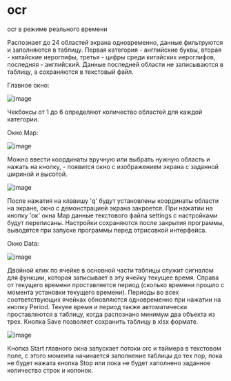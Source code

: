 # ocr
ocr в режиме реального времени

Распознает до 24 областей экрана одновременно, данные фильтруются и заполняются в таблицу. Первая категория - английские буквы, вторая - китайские иероглифы, третья - цифры среди китайских иероглифов, последняя - английский. Данные последней области не записываются в таблицу, а сохраняются в текстовый файл. 

Главное окно:

![image](https://user-images.githubusercontent.com/73564203/117894083-4243b600-b2c4-11eb-8080-df2e9ae45ae3.png)

Чекбоксы от 1 до 6 определяют количество областей для каждой категории. 

Окно Map:

![image](https://user-images.githubusercontent.com/73564203/117894241-93ec4080-b2c4-11eb-8b15-1dbad79f3e3b.png)

Можно ввести координаты вручную или выбрать нужную область и нажать на кнопку, - появится окно с изображением экрана с заданной шириной и высотой.

![image](https://user-images.githubusercontent.com/73564203/117894349-d7df4580-b2c4-11eb-8937-139b8776a4d0.png)

После нажатия на клавишу 'q' будут установлены координаты области на экране, окно с демонстрацией экрана закроется. 
При нажатии на кнопку 'ок' окна Map данные текстового файла settings с настройками будут переписаны. Настройки сохраняются после закрытия программы, выводятся при запуске программы перед отрисовкой интерфейса. 

Окно Data:

![image](https://user-images.githubusercontent.com/73564203/117894658-82efff00-b2c5-11eb-8062-47d94a703235.png)

Двойной клик по ячейке в основной части таблицы служит сигналом для функции, которая записывает в эту ячейку текущее время. Справа от текущего времени проставляется период (сколько времени прошло с момента установки текущего времени). Периоды во всех соответствующих ячейках обновляются одновременно при нажатии на кнопку Period. Текуее время и период также автоматически проставляются в таблицу, когда распознано минимум два объекта из трех. Кнопка Save позволяет сохранить таблицу в xlsx формате.

![image](https://user-images.githubusercontent.com/73564203/117895232-9ea7d500-b2c6-11eb-8edb-48ac4d49019c.png)

Кнопка Start главного окна запускает потоки orc и таймера в текстовом поле, с этого момента начинается заполнение таблицы до тех пор, пока не будет нажата кнопка Stop или пока не будет хаполнено заданное количество строк и колонок. 
